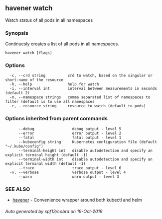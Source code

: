 ## havener watch

Watch status of all pods in all namespaces

### Synopsis

Continuesly creates a list of all pods in all namespaces.

```
havener watch [flags]
```

### Options

```
  -c, --crd string          crd to watch, based on the singular or short-name of the resource
  -h, --help                help for watch
  -i, --interval int        interval between measurements in seconds (default 2)
  -n, --namespace strings   comma separated list of namespaces to filter (default is to use all namespaces
  -r, --resource string     resource to watch (default to pods)
```

### Options inherited from parent commands

```
      --debug                 debug output - level 5
      --error                 error output - level 2
      --fatal                 fatal output - level 1
      --kubeconfig string     Kubernetes configuration file (default "~/.kube/config")
      --terminal-height int   disable autodetection and specify an explicit terminal height (default -1)
      --terminal-width int    disable autodetection and specify an explicit terminal width (default -1)
      --trace                 trace output - level 6
  -v, --verbose               verbose output - level 4
      --warn                  warn output - level 3
```

### SEE ALSO

* [havener](havener.md)	 - Convenience wrapper around both kubectl and helm

###### Auto generated by spf13/cobra on 19-Oct-2019
